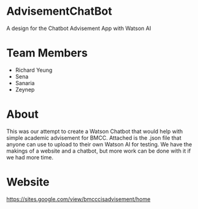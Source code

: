 # AdvisementChatBot
A design for the Chatbot Advisement App with Watson AI

# Team Members
- Richard Yeung
- Sena
- Sanaria
- Zeynep

# About
This was our attempt to create a Watson Chatbot that would help with simple academic advisement for BMCC. Attached is the .json file that anyone can use to upload to their own Watson AI for testing. We have the makings of a website and a chatbot, but more work can be done with it if we had more time.

# Website
https://sites.google.com/view/bmcccisadvisement/home
